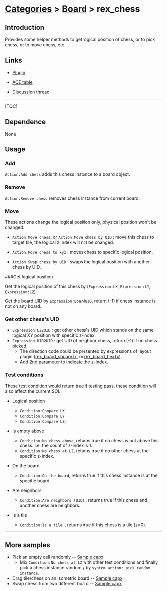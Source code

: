 # [Categories](categories.index.html) > [Board](board.index.html) > rex_chess

## Introduction

Provides some helper methods to get logical position of chess, or to pick chess, or to move chess, etc.

## Links

- [Plugin](https://dl.dropboxusercontent.com/u/5779181/C2Repo/Zip/behaviors/rex_chess.7z)

- [ACE table](https://rexrainbow.github.io/C2RexDoc/c2rexpluginsACE/behavior_rex_chess.html)

- [Discussion thread](https://www.scirra.com/forum/plugin-board-layout2board-behavior-grid-move_t69647)​


----

[TOC]

## Dependence

None

## Usage

### Add

`Action:Add chess` adds this chess instance to a board object.

### Remove

`Action:Remove chess` removes chess instance from current board.

### Move

These actions change the logical position only, physical position won't be changed.

- `Action:Move chess`, or `Action:Move chess by UID` : move this chess to target tile, the logical z index will not be changed.

- `Action:Move chess to xyz` : moves chess to specific logical position.

- `Action:Swap chess by UID` : swaps the logical position with another chess by UID.

###Get logical position

Get the logical position of this chess by  (`Expression:LX`, `Expression:LY`, `Expression:LZ`). 

Get the board UID by `Expression:BoardUID`, return (-1) if chess instance is not on any board.

### Get other chess's UID

- `Expression:LZ2UID` : get other chess's UID which stands on the same logical XY position with specific z-index.
- `Expression:DIR2UID` : get UID of neighbor chess, return (-1) if no chess picked. 
  - The direction code could be presented by expressions of layout plugin ([rex_board_squareTx](rex_board_squaretx.html), or [rex_board_hexTx](rex_board_hextx.html)). 
  - Add 2nd parameter to indicate the z-index. 

### Test conditions

These test condition would return true if testing pass, these condition will also affect the current SOL.

- Logical position
  - `Condition:Compare LX`
  - `Condition:Compare LY`
  - `Condition:Compare LZ`,
- Is empty above 
  - `Condition:No chess above`, returns true if no chess is put above this chess. i.e. the count of z-index is 1. 
  - `Condition:No chess at LZ`, returns true if no other chess at the specific z-index.


- On the board
  - `Condition:On the board`, returns true if this chess instance is at the specific board. 

- Are neighbors
  - `Condition:Are neighbors (UID)` , returns true if this chess and another chess are neighbors.

- Is a tile

  - `Condition:Is a tile `, returns true if this chess is a tile (z=0).


----

## More samples

- Pick an empty cell randomly -- [Sample capx](https://1drv.ms/u/s%21Am5HlOzVf0kHhCXcWcXRP77I-oWc)
  - Mix `Condition:No chess at LZ` with other test conditions and finally pick a chess instance randomly by `system action: pick random instance`.
- Drag tile/chess on an isometric board -- [Sample capx](https://1drv.ms/u/s%21Am5HlOzVf0kHlChl6hq13rqvvjHH)
- Swap chess from two different board -- [Sample capx](https://1drv.ms/u/s%21Am5HlOzVf0kHk3SRlSLBM-TnaVRA)